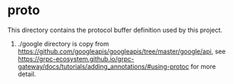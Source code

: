 # proto

This directory contains the protocol buffer definition used by this project.

1. ./google directory is copy from https://github.com/googleapis/googleapis/tree/master/google/api, see https://grpc-ecosystem.github.io/grpc-gateway/docs/tutorials/adding_annotations/#using-protoc for more detail.

